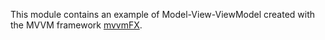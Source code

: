 This module contains an example of Model-View-ViewModel created with the MVVM framework [mvvmFX](https://github.com/sialcasa/mvvmFX). 